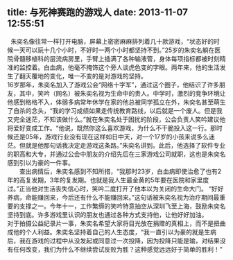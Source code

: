 title: 与死神赛跑的游戏人
date: 2013-11-07 12:55:51
---

<div class="bd">
	<div class="inner">
		<div id="ztc_19" class="zt_c_10">
			<div class="txt3">
				&nbsp; 朱奕名像往常一样打开电脑，屏幕上密密麻麻排列着几十款游戏，“状态好的时候一天可以玩十几个小时，不好时一两个小时都坚持不到。”25岁的朱奕名躺在医院骨髓移植科的层流病房里，手臂上插满了各种输液管，身体每项指标都被时刻精准的监控着。白血病，他毫不掩饰这个旁人谈虎色变的字眼。两年来，他的生活发生了翻天覆地的变化，唯一不变的是对游戏的坚持。<br />
16岁那年，朱奕名加入了游戏公会“网络十字军”，通过这个圈子，他结识了许多朋友，其中，笑吟（网名）被朱奕名视为生命中的贵人。中学时，激烈的竞争环境让他感到格格不入，体弱多病常年休学在家的他总被同学孤立在外，朱奕名甚至萌生了自杀的念头，“我的学习成绩如果走传统教育路线，以后就是一个废人。但是我又完全迷茫，不知该做什么。”就在朱奕名处于困扰的阶段，公会负责人笑吟建议他将爱好变成工作。“他说，既然你这么喜欢游戏，为什么不干脆投入这一行。那时候还是05年，游戏行业没有现在这样如日中天，对一个17岁的小孩来说多么迷茫。但就是他那句话我决定走游戏这条路。”朱奕名讲到。此后，他选择了软件专业的职高和大专，并通过公会中朋友的介绍先后在三家游戏公司就职，这也是朱奕名感到引以为豪的一件事。<br />
　　查出病情后，朱奕名感到不知所措，“我那时23岁，白血病即使治愈了也有2年的高复发期，3年的复发期。也就是我人生最金黄的5年要在医院和家里度过。”正当他对生活丧失信心时，笑吟二度打开了他本以为关闭的生命大门。 
“好好养病，命能赚回来，今后还有什么不能赚回来。”这句话被朱奕名视为治疗期间最重要的支撑之一。今年十一，工作繁缛的笑吟特意抽空从深圳飞至上海，鼓励朱奕名坚持到底。许多游戏里认识的朋友也通过各种方式支持他，让他好好加油。<br />
对于拍摄公益纪录片一事，朱奕名希望大家将目光放在捐赠的真相上，而不是扭曲成他的个人利益。朱奕名坚持着自己的人生态度，“我一直引以为豪的就是生病后，我在游戏的过程中从没发起或同意过一次投降，因为投降只能是输，对结果没有任何改变，我们为什么不继续尝试反败为胜？这种感觉远远好于简单的胜利！”
			</div>
		</div>
	</div>
</div>